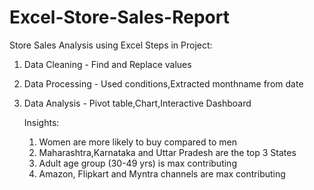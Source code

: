 # Excel-Store-Sales-Report
Store Sales Analysis using Excel
Steps in Project:
1) Data Cleaning - Find and Replace values
2) Data Processing - Used conditions,Extracted monthname from date
3) Data Analysis - Pivot table,Chart,Interactive Dashboard

   Insights:
   1. Women are more likely to buy compared to men
   2. Maharashtra,Karnataka and Uttar Pradesh are the top 3 States 
   3. Adult age group (30-49 yrs) is max contributing
   4. Amazon, Flipkart and Myntra channels are max contributing
